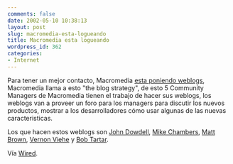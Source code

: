 ```yaml
---
comments: false
date: 2002-05-10 10:38:13
layout: post
slug: macromedia-esta-logueando
title: Macromedia esta logueando
wordpress_id: 362
categories:
- Internet
---
```


Para tener un mejor contacto, Macromedia [esta poniendo weblogs](http://www.wired.com/news/culture/0,1284,52380,00.html), Macromedia llama a esto &#34;the blog strategy&#34;, de esto 5 Community Managers de Macromedia tienen el trabajo de hacer sus weblogs, los weblogs van a proveer un foro para los managers para discutir los nuevos productos, mostrar a los desarrolladores cómo usar algunas de las nuevas caracteristicas.  

  

Los que hacen estos weblogs son [John Dowdell](http://jdmx.blogspot.com/), [Mike Chambers](http://radio.weblogs.com/0106797/), [Matt Brown](http://radio.weblogs.com/0106884/), [Vernon Viehe](http://vvmx.blogspot.com/) y [Bob Tartar](http://btartar.blogspot.com/).  

  

Vía [Wired](http://www.wired.com/news/culture/0,1284,52380,00.html).




 
